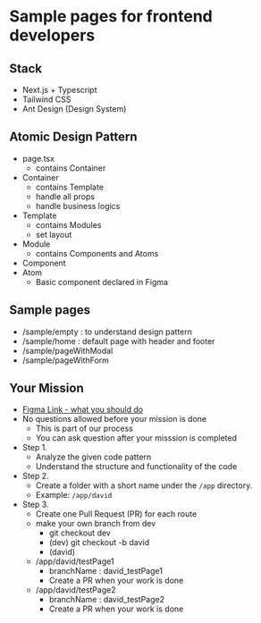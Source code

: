 # Sample pages for frontend developers

## Stack

- Next.js + Typescript
- Tailwind CSS
- Ant Design (Design System)

## Atomic Design Pattern

- page.tsx
  - contains Container
- Container
  - contains Template
  - handle all props
  - handle business logics
- Template
  - contains Modules
  - set layout
- Module
  - contains Components and Atoms
- Component
- Atom
  - Basic component declared in Figma

## Sample pages

- /sample/empty : to understand design pattern
- /sample/home : default page with header and footer
- /sample/pageWithModal
- /sample/pageWithForm

## Your Mission

- [Figma Link - what you should do](https://www.naver.com)
- No questions allowed before your mission is done
  - This is part of our process
  - You can ask question after your misssion is completed
- Step 1.
  - Analyze the given code pattern
  - Understand the structure and functionality of the code
- Step 2.
  - Create a folder with a short name under the `/app` directory.
  - Example: `/app/david`
- Step 3.
  - Create one Pull Request (PR) for each route
  - make your own branch from dev
    - git checkout dev
    - (dev) git checkout -b david
    - (david)
  - /app/david/testPage1
    - branchName : david_testPage1
    - Create a PR when your work is done
  - /app/david/testPage2
    - branchName : david_testPage2
    - Create a PR when your work is done
